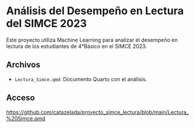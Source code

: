 # Análisis del Desempeño en Lectura del SIMCE 2023  
Este proyecto utiliza Machine Learning para analizar el desempeño en lectura de los estudiantes de 4°Básico en el SIMCE 2023.  

##  Archivos  
- `Lectura_Simce.qmd`: Documento Quarto con el análisis.

## Acceso  
https://github.com/catazelada/proyecto_simce_lectura/blob/main/Lectura_%20Simce.qmd
